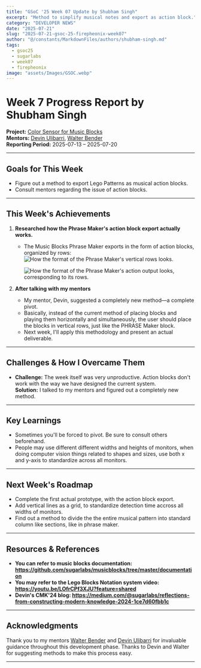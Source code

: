 ```yaml
---
title: "GSoC '25 Week 07 Update by Shubham Singh"
excerpt: "Method to simplify musical notes and export as action block."
category: "DEVELOPER NEWS"
date: "2025-07-21"
slug: "2025-07-21-gsoc-25-firepheonix-week07"
author: "@/constants/MarkdownFiles/authors/shubham-singh.md"
tags:   
  - gsoc25
  - sugarlabs
  - week07
  - firepheonix
image: "assets/Images/GSOC.webp"
---
```


<!-- markdownlint-disable -->

# Week 7 Progress Report by Shubham Singh

**Project:** [Color Sensor for Music Blocks](https://github.com/sugarlabs/musicblocks/issues/4537)  
**Mentors:** [Devin Ulibarri](https://github.com/pikurasa), [Walter Bender](https://github.com/walterbender)  
**Reporting Period:** 2025-07-13 – 2025-07-20

---

## Goals for This Week

- Figure out a method to export Lego Patterns as musical action blocks.
- Consult mentors regarding the issue of action blocks.

---

## This Week's Achievements

1. **Researched how the Phrase Maker's action block export actually works.**  
   - The Music Blocks Phrase Maker exports in the form of action blocks, organized by rows:
        ![How the format of the Phrase Maker's vertical rows looks.](https://i.ibb.co/bRgqgHBL/Music-Blocks-Google-Chrome-22-07-2025-21-54-18.png)

        ![How the format of the Phrase Maker's action output looks, corresponding to its rows.](https://i.ibb.co/fYnwD9qw/Music-Blocks-Google-Chrome-22-07-2025-21-55-27.png)

2. **After talking with my mentors**  
   - My mentor, Devin, suggested a completely new method—a complete pivot.
   - Basically, instead of the current method of placing blocks and playing them horizontally and simultaneously, the user should place the blocks in vertical rows, just like the PHRASE Maker block.
   - Next week, I'll apply this methodology and present an actual deliverable.

---

## Challenges & How I Overcame Them

- **Challenge:** The week itself was very unproductive. Action blocks don't work with the way we have designed the current system.   
  **Solution:** I talked to my mentors and figured out a completely new method.

---

## Key Learnings

- Sometimes you'll be forced to pivot. Be sure to consult others beforehand.
- People may use different different widths and heights of monitors, when doing computer vision things related to shapes and sizes, use both x and y-axis to standardize across all monitors.

---

## Next Week's Roadmap

- Complete the first actual prototype, with the action block export.
- Add vertical lines as a grid, to standardize detection time accross all widths of monitors.
- Find out a method to divide the the entire musical pattern into standard column like sections, like in phrase maker.

---

## Resources & References

- **You can refer to music blocks documentation: https://github.com/sugarlabs/musicblocks/tree/master/documentation** 
- **You may refer to the Lego Blocks Notation system video: https://youtu.be/LOfrCPf3XJU?feature=shared**
- **Devin's CMK'24 blog: https://medium.com/@sugarlabs/reflections-from-constructing-modern-knowledge-2024-1ce7d60fbb1c**

---

## Acknowledgments

Thank you to my mentors [Walter Bender](https://github.com/walterbender) and [Devin Ulibarri](https://github.com/pikurasa) for invaluable guidance throughout this development phase. Thanks to Devin and Walter for suggesting methods to make this process easy.

---